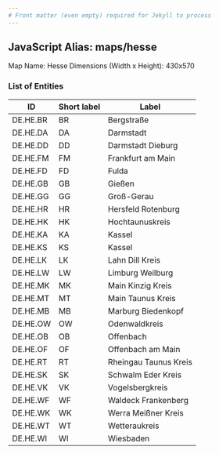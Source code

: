 ```yaml
---
# Front matter (even empty) required for Jekyll to process
---
```


## JavaScript Alias: maps/hesse

Map Name: Hesse
Dimensions (Width x Height): 430x570





### List of Entities

ID | Short label | Label
---|---|---|
DE.HE.BR|BR|Bergstraße
DE.HE.DA|DA|Darmstadt
DE.HE.DD|DD|Darmstadt Dieburg
DE.HE.FM|FM|Frankfurt am Main
DE.HE.FD|FD|Fulda
DE.HE.GB|GB|Gießen
DE.HE.GG|GG|Groß-Gerau
DE.HE.HR|HR|Hersfeld Rotenburg
DE.HE.HK|HK|Hochtaunuskreis
DE.HE.KA|KA|Kassel
DE.HE.KS|KS|Kassel
DE.HE.LK|LK|Lahn Dill Kreis
DE.HE.LW|LW|Limburg Weilburg
DE.HE.MK|MK|Main Kinzig Kreis
DE.HE.MT|MT|Main Taunus Kreis
DE.HE.MB|MB|Marburg Biedenkopf
DE.HE.OW|OW|Odenwaldkreis
DE.HE.OB|OB|Offenbach
DE.HE.OF|OF|Offenbach am Main
DE.HE.RT|RT|Rheingau Taunus Kreis
DE.HE.SK|SK|Schwalm Eder Kreis
DE.HE.VK|VK|Vogelsbergkreis
DE.HE.WF|WF|Waldeck Frankenberg
DE.HE.WK|WK|Werra Meißner Kreis
DE.HE.WT|WT|Wetteraukreis
DE.HE.WI|WI|Wiesbaden

